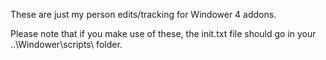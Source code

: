 These are just my person edits/tracking for Windower 4 addons.

Please note that if you make use of these, the init.txt file should go in your ..\Windower\scripts\ folder.
